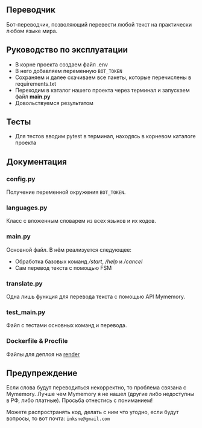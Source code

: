 ## Переводчик

Бот-переводчик, позволяющий перевести любой текст на практически любом языке мира.

## Руководство по эксплуатации

- В корне проекта создаем файл .env
- В него добавляем переменную ```BOT_TOKEN```
- Сохраняем и далее скачиваем все пакеты, которые перечислены в requirements.txt
- Переходим в каталог нашего проекта через терминал и запускаем файл **main.py**
- Довольствуемся результатом

## Тесты

- Для тестов вводим pytest в терминал, находясь в корневом каталоге проекта

## Документация

### config.py

Получение переменной окружения ```BOT_TOKEN```.

### languages.py

Класс с вложенным словарем из всех языков и их кодов.

### main.py

Основной файл. В нём реализуется следующее:

- Обработка базовых команд */start*, */help* и */cancel*
- Сам перевод текста с помощью FSM

### translate.py

Одна лишь функция для перевода текста с помощью API Mymemory.

### test_main.py

Файл с тестами основных команд и перевода.

### Dockerfile & Procfile

Файлы для деплоя на [render](https://render.com/)

## Предупреждение

Если слова будут переводиться некорректно, то проблема связана с Mymemory.
Лучше чем Mymemory я не нашел (другие либо недоступны в РФ, либо платные).
Просьба отнестись с пониманием!

Можете распространять код, делать с ним что угодно, если будут вопросы, то вот почта:
```inksne@gmail.com```